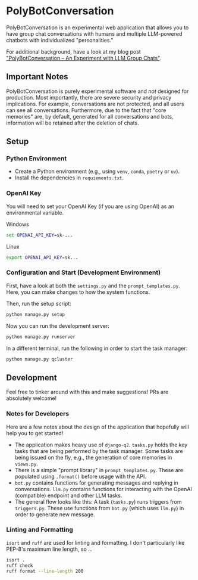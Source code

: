 # PolyBotConversation

PolyBotConversation is an experimental web application that allows you to have group chat conversations with humans and multiple LLM-powered chatbots with individualized "personalities."

For additional background, have a look at my blog post ["PolyBotConversation – An Experiment with LLM Group Chats"](https://kleiber.me/blog/2024/10/06/PolyBotConversation-llm-group-chat-experiment/).

## Important Notes

PolyBotConversation is purely experimental software and *not* designed for production. Most importantly, there are severe security and privacy implications. For example, conversations are not protected, and all users can see all conversations. Furthermore, due to the fact that "core memories" are, by default, generated for all conversations and bots, information will be retained after the deletion of chats.

## Setup

### Python Environment

* Create a Python environment (e.g., using `venv`, `conda`, `poetry` or `uv`).
* Install the dependencies in `requiements.txt`.

### OpenAI Key

You will need to set your OpenAI Key (if you are using OpenAI) as an environmental variable.

Windows

```cmd
set OPENAI_API_KEY=sk-...
```

Linux

```bash
export OPENAI_API_KEY=sk...
```

### Configuration and Start (Development Environment)

First, have a look at both the `settings.py` and the `prompt_templates.py`. Here, you can make changes to how the system functions.

Then, run the setup script:

```bash
python manage.py setup
```

Now you can run the development server:

```bash
python manage.py runserver
```

In a different terminal, run the following in order to start the task manager:

```bash
python manage.py qcluster
```

## Development

Feel free to tinker around with this and make suggestions! PRs are absolutely welcome!

### Notes for Developers

Here are a few notes about the design of the application that hopefully will help you to get started!

* The application makes heavy use of `django-q2`. `tasks.py` holds the key tasks that are being performed by the task manager. Some tasks are being issued on the fly, e.g., the generation of core memories in `views.py`.
* There is a simple "prompt library" in `prompt_templates.py`. These are populated using `.format()` before usage with the API.
* `bot.py` contains functions for generating messages and replying in conversations. `llm.py` contains functions for interacting with the OpenAI (compatible) endpoint and other LLM tasks.
* The general flow looks like this: A task (`tasks.py`) runs triggers from `triggers.py`. These use functions from `bot.py` (which uses `llm.py`) in order to generate new message.

### Linting and Formatting

`isort` and `ruff` are used for linting and formatting. I don't particularly like PEP-8's maximum line length, so ...

```bash
isort .
ruff check
ruff format --line-length 200
```
